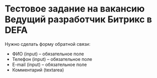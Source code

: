 # Тестовое задание на вакансию Ведущий разработчик Битрикс в DEFA

Нужно сделать форму обратной связи:

* ФИО (input) – обязательное поле
* Телефон (input) – обязательное поле
* E-mail (input) – обязательное поле
* Комментарий (textarea)

